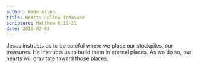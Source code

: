 ```yaml
---
author: Wade Allen
title: Hearts Follow Treasure
scripture: Matthew 6:19-21
date: 2019-02-03
---
```


Jesus instructs us to be careful where we place our stockpiles, our treasures. He instructs us to build them in eternal places. As we do so, our hearts will gravitate toward those places.
